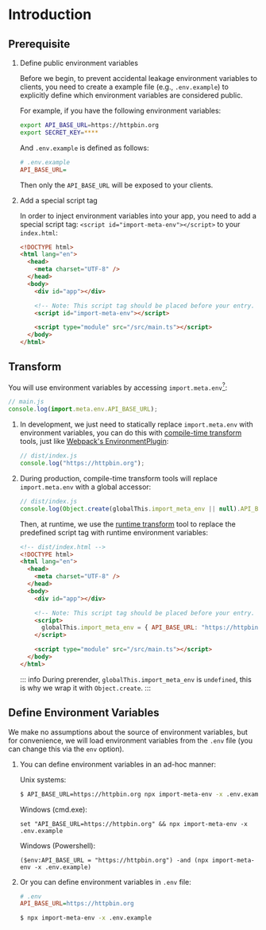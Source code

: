 # Introduction

## Prerequisite

1. Define public environment variables

   Before we begin, to prevent accidental leakage environment variables to clients, you need to create a example file (e.g., `.env.example`) to explicitly define which environment variables are considered public.

   For example, if you have the following environment variables:

   ```bash
   export API_BASE_URL=https://httpbin.org
   export SECRET_KEY=****
   ```

   And `.env.example` is defined as follows:

   ```ini
   # .env.example
   API_BASE_URL=
   ```

   Then only the `API_BASE_URL` will be exposed to your clients.

2. Add a special script tag

   In order to inject environment variables into your app, you need to add a special script tag: `<script id="import-meta-env"></script>` to your `index.html`:

   ```html
   <!DOCTYPE html>
   <html lang="en">
     <head>
       <meta charset="UTF-8" />
     </head>
     <body>
       <div id="app"></div>

       <!-- Note: This script tag should be placed before your entry. -->
       <script id="import-meta-env"></script>

       <script type="module" src="/src/main.ts"></script>
     </body>
   </html>
   ```

## Transform

You will use environment variables by accessing `import.meta.env`[<sup>?</sup>](/guide/faq/why-use-import-meta.html):

```js
// main.js
console.log(import.meta.env.API_BASE_URL);
```

1. In development, we just need to statically replace `import.meta.env` with environment variables, you can do this with [compile-time transform](/guide/getting-started/compile-time-transform.html) tools, just like [Webpack's EnvironmentPlugin](https://webpack.js.org/plugins/environment-plugin/):

   ```js
   // dist/index.js
   console.log("https://httpbin.org");
   ```

2. During production, compile-time transform tools will replace `import.meta.env` with a global accessor:

   ```js
   // dist/index.js
   console.log(Object.create(globalThis.import_meta_env || null).API_BASE_URL);
   ```

   Then, at runtime, we use the [runtime transform](/guide/getting-started/runtime-transform.html) tool to replace the predefined script tag with runtime environment variables:

   ```html
   <!-- dist/index.html -->
   <!DOCTYPE html>
   <html lang="en">
     <head>
       <meta charset="UTF-8" />
     </head>
     <body>
       <div id="app"></div>

       <!-- Note: This script tag should be placed before your entry. -->
       <script>
         globalThis.import_meta_env = { API_BASE_URL: "https://httpbin.org" };
       </script>

       <script type="module" src="/src/main.ts"></script>
     </body>
   </html>
   ```

   ::: info
   During prerender, `globalThis.import_meta_env` is `undefined`, this is why we wrap it with `Object.create`.
   :::

## Define Environment Variables

We make no assumptions about the source of environment variables, but for convenience, we will load environment variables from the `.env` file (you can change this via the `env` option).

1. You can define environment variables in an ad-hoc manner:

   Unix systems:

   ```bash
   $ API_BASE_URL=https://httpbin.org npx import-meta-env -x .env.example
   ```

   Windows (cmd.exe):

   ```
   set "API_BASE_URL=https://httpbin.org" && npx import-meta-env -x .env.example
   ```

   Windows (Powershell):

   ```
   ($env:API_BASE_URL = "https://httpbin.org") -and (npx import-meta-env -x .env.example)
   ```

2. Or you can define environment variables in `.env` file:

   ```ini
   # .env
   API_BASE_URL=https://httpbin.org
   ```

   ```bash
   $ npx import-meta-env -x .env.example
   ```
